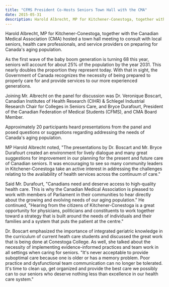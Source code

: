 ```yaml
---
title: "CFMS President Co-Hosts Seniors Town Hall with the CMA"
date: 2015-05-31
description: Harold Albrecht, MP for Kitchener-Conestoga, together with the Canadian Medical Association (CMA) hosted a town hall meeting to consult with local seniors, health care professionals, and service providers on preparing for Canada's aging population.
---
```


Harold Albrecht, MP for Kitchener-Conestoga, together with the Canadian Medical Association (CMA) hosted a town hall meeting to consult with local seniors, health care professionals, and service providers on preparing for Canada's aging population.

As the first wave of the baby boom generation is turning 68 this year, seniors will account for about 25% of the population by the year 2031. This nearly doubles the proportion they represent today. With that in sight, the Government of Canada recognizes the necessity of being prepared to properly care for and provide services to our more experienced generations.

Joining Mr. Albrecht on the panel for discussion was Dr. Veronique Boscart, Canadian Institutes of Health Research (CIHR) & Schlegel Industrial Research Chair for Colleges in Seniors Care, and Bryce Durafourt, President of the Canadian Federation of Medical Students (CFMS), and CMA Board Member. 

Approximately 20 participants heard presentations from the panel and posed questions or suggestions regarding addressing the needs of Canada's aging population.

MP Harold Albrecht noted, "The presentations by Dr. Boscart and Mr. Bryce Durafourt created an environment for lively dialogue and many great suggestions for improvement in our planning for the present and future care of Canadian seniors. It was encouraging to see so many community leaders in Kitchener-Conestoga take an active interest in addressing the challenges relating to the availability of health services across the continuum of care."

Said Mr. Durafourt, "Canadians need and deserve access to high-quality health care.  This is why the Canadian Medical Association is pleased to work with members of Parliament in their communities to hear directly about the growing and evolving needs of our aging population." He continued, "Hearing from the citizens of Kitchener-Conestoga is a great opportunity for physicians, politicians and constituents to work together toward a strategy that is built around the needs of individuals and their families and a system that puts the patient at the centre."

Dr. Boscart emphasized the importance of integrated geriatric knowledge in the curriculum of current heath care students and discussed the great work that is being done at Conestoga College. As well, she talked about the necessity of implementing evidence-informed practices and team work in all settings when caring for seniors. "It's never acceptable to provide suboptimal care because one is older or has a memory problem. Poor practice and dysfunctional team communication can no longer be tolerated. It's time to clean up, get organized and provide the best care we possibly can to our seniors who deserve nothing less than excellence in our health care system."